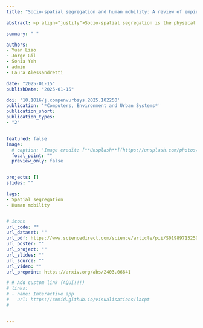 ```yaml
---
title: "Socio-spatial segregation and human mobility: A review of empirical evidence"

abstract: <p align="justify">Socio-spatial segregation is the physical separation of different social, economic, or demographic groups within a geographic space, often resulting in unequal access to resources, services, and opportunities. The literature has traditionally focused on residential segregation, examining how individuals' residential locations are distributed differently across neighborhoods based on various social attributes, e.g., race, ethnicity, and income. However, this approach overlooks the complexity of spatial segregation in people's daily activities, which often extend far beyond residential areas. Since the 2010s, emerging mobility data sources have enabled a new understanding of socio-spatial segregation by considering daily activities such as work, school, shopping, and leisure visits. From traditional surveys to GPS trajectories, diverse data sources reveal that daily mobility can result in spatial segregation levels that differ from those observed in residential segregation. This literature review focuses on three critical questions| (a) What are the strengths and limitations of segregation research incorporating extensive mobility data? (b) How do human mobility patterns relate to individuals' residential vs. experienced segregation levels? and (c) What key factors explain the relationship between one's mobility patterns and experienced segregation? Our literature review enhances the understanding of socio-spatial segregation at the individual level and clarifies core concepts and methodological challenges in the field. Our review explores studies of key themes| segregation, activity space, co-presence, and the built environment. By synthesizing their findings, we aim to offer actionable insights for reducing segregation..</p>

summary: " "

authors:
- Yuan Liao
- Jorge Gil
- Sonia Yeh
- admin
- Laura Alessandretti

date: "2025-01-15"
publishDate: "2025-01-15"

doi: '10.1016/j.compenvurbsys.2025.102250'
publication: '*Computers, Environment and Urban Systems*'
publication_short:
publication_types:
- "2"


featured: false
image:
  # caption: 'Image credit: [**Unsplash**](https://unsplash.com/photos/jdD8gXaTZsc)'
  focal_point: ""
  preview_only: false


projects: []
slides: ""

tags:
- Spatial segregation
- Human mobility


# icons
url_code: ""
url_dataset: ""
url_pdf: https://www.sciencedirect.com/science/article/pii/S0198971525000031/pdfft?md5=483c2b526846e9616d27768fddbc4c4d&pid=1-s2.0-S0198971525000031-main.pdf
url_poster: ""
url_project: ""
url_slides: ""
url_source: ""
url_video: ""
url_preprint: https://arxiv.org/abs/2403.06641

# # Add custom link (AQUI!!!)
# links:
# - name: Interactive app
#   url: https://cmmid.github.io/visualisations/lacpt
# 


---
```


